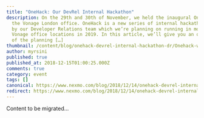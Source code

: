 ```yaml
---
title: "OneHack: Our DevRel Internal Hackathon"
description: On the 29th and 30th of November, we held the inaugural OneHack in
  the Vonage London office. OneHack is a new series of internal hackathons run
  by our Developer Relations team which we’re planning on running in more global
  Vonage office locations in 2019. In this article, we’ll give you an overview
  of the planning […]
thumbnail: /content/blog/onehack-devrel-internal-hackathon-dr/Onehack-writeup.png
author: myrsini
published: true
published_at: 2018-12-15T01:00:25.000Z
comments: true
category: event
tags: []
canonical: https://www.nexmo.com/blog/2018/12/14/onehack-devrel-internal-hackathon-dr
redirect: https://www.nexmo.com/blog/2018/12/14/onehack-devrel-internal-hackathon-dr
---
```


Content to be migrated...
